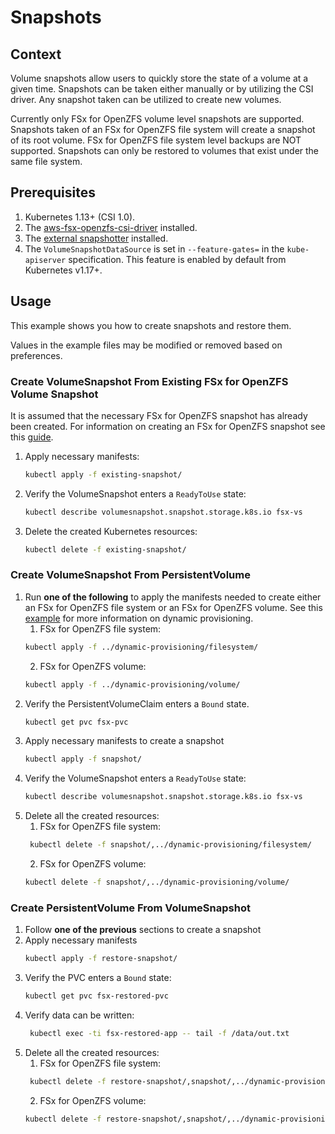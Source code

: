 # Snapshots

## Context

Volume snapshots allow users to quickly store the state of a volume at a given time.
Snapshots can be taken either manually or by utilizing the CSI driver.
Any snapshot taken can be utilized to create new volumes.

Currently only FSx for OpenZFS volume level snapshots are supported.
Snapshots taken of an FSx for OpenZFS file system will create a snapshot of its root volume.
FSx for OpenZFS file system level backups are NOT supported.
Snapshots can only be restored to volumes that exist under the same file system.

## Prerequisites

1. Kubernetes 1.13+ (CSI 1.0).
2. The [aws-fsx-openzfs-csi-driver](https://github.com/kubernetes-sigs/aws-fsx-openzfs-csi-driver) installed.
3. The [external snapshotter](https://github.com/kubernetes-csi/external-snapshotter) installed.
4. The `VolumeSnapshotDataSource` is set in `--feature-gates=` in the `kube-apiserver` specification. This feature is enabled by default from Kubernetes v1.17+.

## Usage

This example shows you how to create snapshots and restore them.

Values in the example files may be modified or removed based on preferences.

### Create VolumeSnapshot From Existing FSx for OpenZFS Volume Snapshot

It is assumed that the necessary FSx for OpenZFS snapshot has already been created.
For information on creating an FSx for OpenZFS snapshot see this [guide](https://docs.aws.amazon.com/fsx/latest/OpenZFSGuide/snapshots-openzfs.html).

1. Apply necessary manifests:
    ```sh
    kubectl apply -f existing-snapshot/
    ```
2. Verify the VolumeSnapshot enters a `ReadyToUse` state:
    ```sh
    kubectl describe volumesnapshot.snapshot.storage.k8s.io fsx-vs
    ```
3. Delete the created Kubernetes resources:
    ```sh
    kubectl delete -f existing-snapshot/
    ```

### Create VolumeSnapshot From PersistentVolume
1. Run **one of the following** to apply the manifests needed to create either an FSx for OpenZFS file system or an FSx for OpenZFS volume.
   See this [example](../dynamic-provisioning/README.md) for more information on dynamic provisioning.
   1. FSx for OpenZFS file system:
    ```sh
   kubectl apply -f ../dynamic-provisioning/filesystem/
    ```
   2. FSx for OpenZFS volume:
   ```sh
   kubectl apply -f ../dynamic-provisioning/volume/
    ```
2. Verify the PersistentVolumeClaim enters a `Bound` state.
    ```sh
   kubectl get pvc fsx-pvc
    ```
3. Apply necessary manifests to create a snapshot
    ```sh
    kubectl apply -f snapshot/
    ```
4. Verify the VolumeSnapshot enters a `ReadyToUse` state:
    ```sh
    kubectl describe volumesnapshot.snapshot.storage.k8s.io fsx-vs
    ```
5. Delete all the created resources:
   1. FSx for OpenZFS file system:
   ```sh
    kubectl delete -f snapshot/,../dynamic-provisioning/filesystem/
   ```
   2. FSx for OpenZFS volume:
   ```sh
   kubectl delete -f snapshot/,../dynamic-provisioning/volume/
   ```

### Create PersistentVolume From VolumeSnapshot

1. Follow **one of the previous** sections to create a snapshot
2. Apply necessary manifests
    ```sh
    kubectl apply -f restore-snapshot/
    ```
3. Verify the PVC enters a `Bound` state:
   ```sh
   kubectl get pvc fsx-restored-pvc
   ```
4. Verify data can be written:
   ```sh
    kubectl exec -ti fsx-restored-app -- tail -f /data/out.txt
    ```
5. Delete all the created resources:
   1. FSx for OpenZFS file system:
   ```sh
    kubectl delete -f restore-snapshot/,snapshot/,../dynamic-provisioning/filesystem/
   ```
   2. FSx for OpenZFS volume:
   ```sh
   kubectl delete -f restore-snapshot/,snapshot/,../dynamic-provisioning/volume/
   ```
